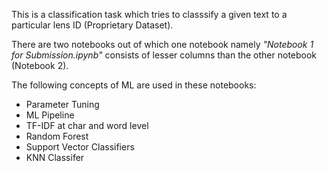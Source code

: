 This is a classification task which tries to classsify a given text to a particular lens ID (Proprietary Dataset).

There are two notebooks out of which one notebook namely *"Notebook 1 for Submission.ipynb"* consists of lesser columns than the other notebook (Notebook 2).

The following concepts of ML are used in these notebooks:
* Parameter Tuning
* ML Pipeline
* TF-IDF at char and word level
* Random Forest
* Support Vector Classifiers
* KNN Classifer
